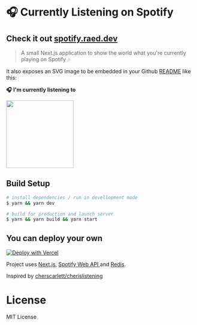 # 🎧 Currently Listening on Spotify

## Check it out [spotify.raed.dev](https://spotify.raed.dev/)

> A small Next.js application to show the world what you're currently playing on Spotify 🎶

It also exposes an SVG image to be embedded in your Github [README](https://github.com/Raed667) like this:

<b>🎧 I'm currently listening to</b>

<p>
<a href="https://spotify.raed.dev/" target="_blank"><img height="180em" src="https://spotify.raed.dev/api/get-spotify-current-svg?v2" /></a>
</p>

## Build Setup

```bash
# install dependencies / run in devellopment mode
$ yarn && yarn dev

# build for production and launch server
$ yarn && yarn build && yarn start
```

## You can deploy your own

[![Deploy with Vercel](https://vercel.com/button)](https://vercel.com/new/git/external?repository-url=https%3A%2F%2Fgithub.com%2FRaed667%2Fspotify-nextjs-currently-playing&env=AUTHORIZED_USER_ID,CLIENT_ID,CLIENT_SECRET,REDIRECT_URI,REDIS_PORT,REDIS_HOST,REDIS_PASSWORD,NEXT_PUBLIC_GOOGLE_ANALYTICS_CODE&envDescription=Example%20of%20required%20env%20variables&envLink=https%3A%2F%2Fgithub.com%2FRaed667%2Fspotify-nextjs-currently-playing%2Fblob%2Fmaster%2F.example.env&demo-url=https%3A%2F%2Fspotify.raed.dev%2F)

Project uses [Next.js](https://nextjs.org/), [Spotify Web API ](https://developer.spotify.com/documentation/web-api/)and [Redis](https://redislabs.com).

Inspired by [cherscarlett/cherislistening](https://github.com/cherscarlett/cherislistening)

# License

MIT License
